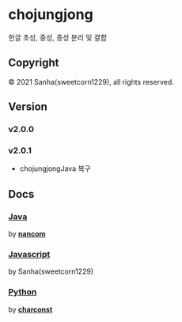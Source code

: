 # chojungjong
한글 초성, 중성, 종성 분리 및 결합

## Copyright
© 2021 Sanha(sweetcorn1229), all rights reserved.

## Version
### v2.0.0
### v2.0.1
- chojungjongJava 복구

## Docs
### [Java](https://github.com/sweetcorn1229/chojungjong/blob/main/java/docs.md)
by [**nancom**](https://github.com/nancom20)

### [Javascript](https://github.com/sweetcorn1229/chojungjong/blob/main/javascript/docs.md)
by Sanha(sweetcorn1229)

### [Python](https://github.com/sweetcorn1229/chojungjong/blob/main/python/docs.md)
by [**charconst**](https://github.com/everythingisformatheu)
